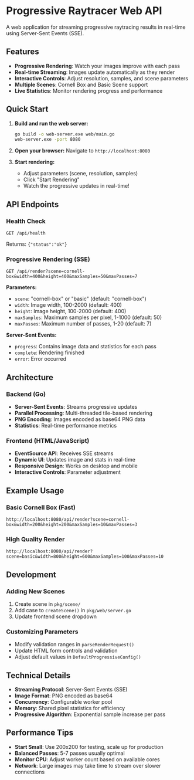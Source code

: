 # Progressive Raytracer Web API

A web application for streaming progressive raytracing results in real-time using Server-Sent Events (SSE).

## Features

- **Progressive Rendering**: Watch your images improve with each pass
- **Real-time Streaming**: Images update automatically as they render
- **Interactive Controls**: Adjust resolution, samples, and scene parameters
- **Multiple Scenes**: Cornell Box and Basic Scene support
- **Live Statistics**: Monitor rendering progress and performance

## Quick Start

1. **Build and run the web server:**
   ```bash
   go build -o web-server.exe web/main.go
   web-server.exe -port 8080
   ```

2. **Open your browser:**
   Navigate to `http://localhost:8080`

3. **Start rendering:**
   - Adjust parameters (scene, resolution, samples)
   - Click "Start Rendering"
   - Watch the progressive updates in real-time!

## API Endpoints

### Health Check
```
GET /api/health
```
Returns: `{"status":"ok"}`

### Progressive Rendering (SSE)
```
GET /api/render?scene=cornell-box&width=400&height=400&maxSamples=50&maxPasses=7
```

**Parameters:**
- `scene`: "cornell-box" or "basic" (default: "cornell-box")
- `width`: Image width, 100-2000 (default: 400)
- `height`: Image height, 100-2000 (default: 400)
- `maxSamples`: Maximum samples per pixel, 1-1000 (default: 50)
- `maxPasses`: Maximum number of passes, 1-20 (default: 7)

**Server-Sent Events:**
- `progress`: Contains image data and statistics for each pass
- `complete`: Rendering finished
- `error`: Error occurred

## Architecture

### Backend (Go)
- **Server-Sent Events**: Streams progressive updates
- **Parallel Processing**: Multi-threaded tile-based rendering
- **PNG Encoding**: Images encoded as base64 PNG data
- **Statistics**: Real-time performance metrics

### Frontend (HTML/JavaScript)
- **EventSource API**: Receives SSE streams
- **Dynamic UI**: Updates image and stats in real-time
- **Responsive Design**: Works on desktop and mobile
- **Interactive Controls**: Parameter adjustment

## Example Usage

### Basic Cornell Box (Fast)
```
http://localhost:8080/api/render?scene=cornell-box&width=200&height=200&maxSamples=10&maxPasses=3
```

### High Quality Render
```
http://localhost:8080/api/render?scene=basic&width=800&height=600&maxSamples=100&maxPasses=10
```

## Development

### Adding New Scenes
1. Create scene in `pkg/scene/`
2. Add case to `createScene()` in `pkg/web/server.go`
3. Update frontend scene dropdown

### Customizing Parameters
- Modify validation ranges in `parseRenderRequest()`
- Update HTML form controls and validation
- Adjust default values in `DefaultProgressiveConfig()`

## Technical Details

- **Streaming Protocol**: Server-Sent Events (SSE)
- **Image Format**: PNG encoded as base64
- **Concurrency**: Configurable worker pool
- **Memory**: Shared pixel statistics for efficiency
- **Progressive Algorithm**: Exponential sample increase per pass

## Performance Tips

- **Start Small**: Use 200x200 for testing, scale up for production
- **Balanced Passes**: 5-7 passes usually optimal
- **Monitor CPU**: Adjust worker count based on available cores
- **Network**: Large images may take time to stream over slower connections 